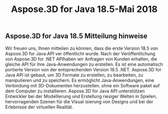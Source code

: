﻿---
title: Aspose.3D for Java 18.5-Mai 2018
type: docs
weight: 80
url: /de/java/aspose-3d-for-java-18-5-may-2018/
---
## **Aspose.3D for Java 18.5 Mitteilung hinweise**
Wir freuen uns, Ihnen mitteilen zu können, dass die erste Version 18.5 von Aspose.3D for Java API ver öffentlicht wurde. Nach der Veröffentlichung von Aspose.3D for .NET APIhaben wir Anfragen von Kunden erhalten, die gleiche API für ihre Java-Anwendungen zu erstellen. Es ist eine automatisch portierte Version von der entsprechenden Version 18.5 .NET. Aspose.3D for Java API ist gebaut, um 3D Formate zu erstellen, zu bearbeiten, zu manipulieren und zu speichern. Es ermöglicht Java-Anwendungen, eine Verbindung mit 3D-Dokumenten herzustellen, ohne ein Software paket auf dem Computer zu installieren. Aspose.3D for Java API unterstützen Entwickler bei der Modellierung und Erstellung riesiger Welten in Spielen, hervorragenden Szenen für die Visual isierung von Designs und bei der Erlebnisse der virtuellen Realität.
